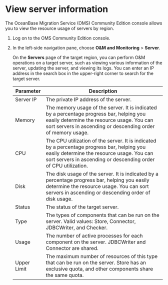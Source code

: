 # View server information

The OceanBase Migration Service (OMS) Community Edition console allows you to view the resource usage of servers by region. 

1. Log on to the OMS Community Edition console.

2. In the left-side navigation pane, choose **O\&M and Monitoring** \> **Server**. 

   On the **Servers** page of the target region, you can perform O\&M operations on a target server, such as viewing various information of the server, updating the server, and viewing its logs. You can enter an IP address in the search box in the upper-right corner to search for the target server. 
   

   | **Parameter** |                 **Description**                 |
   |---------------|------------------------------------------------------------------|
   | Server IP     | The private IP address of the server.          |
   | Memory        | The memory usage of the server. It is indicated by a percentage progress bar, helping you easily determine the resource usage.  You can sort servers in ascending or descending order of memory usage.                                                                                                                                          |
   | CPU           | The CPU utilization of the server. It is indicated by a percentage progress bar, helping you easily determine the resource usage.  You can sort servers in ascending or descending order of CPU utilization.                                                                                                                                    |
   | Disk          | The disk usage of the server. It is indicated by a percentage progress bar, helping you easily determine the resource usage.  You can sort servers in ascending or descending order of disk usage.                                                                                                                                              |
   | Status        | The status of the target server.                                                                                                                                                                                                                                                                                                                                |
   | Type          | The types of components that can be run on the server. Valid values: Store, Connector, JDBCWriter, and Checker.                                                                                                                                                                                                                                                 |
   | Usage         | The number of active processes for each component on the server. JDBCWriter and Connector are shared.                                                                                                                                                                                                                                                           |
   | Upper Limit   | The maximum number of resources of this type that can be run on the server.  Store has an exclusive quota, and other components share the same quota.                                                                                                                         